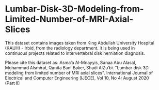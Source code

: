 # Lumbar-Disk-3D-Modeling-from-Limited-Number-of-MRI-Axial-Slices

This dataset contains images taken from King Abdullah University Hospital (KAUH) - Irbid, from the radiology department.
It is being used in continuous projects related to intervertebral disk herniation diagnosis.

Please cite this dataset as:
Asma’a Al-Mnayyis, Sanaa Abu Alasal, Mohammad Alsmirat, Qanita Bani Baker, Shadi AlZu’bi. "Lumbar disk 3D modeling from limited number of MRI axial slices". International Journal of Electrical and Computer Engineering (IJECE), Vol 10, No 4: August 2020 (Part II)
